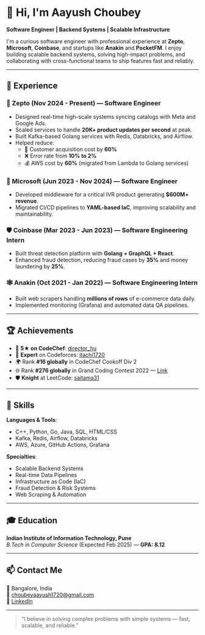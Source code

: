 # 👋 Hi, I'm Aayush Choubey

**Software Engineer | Backend Systems | Scalable Infrastructure**

I'm a curious software engineer with professional experience at **Zepto**, **Microsoft**, **Coinbase**, and startups like **Anakin** and **PocketFM**. I enjoy building scalable backend systems, solving high-impact problems, and collaborating with cross-functional teams to ship features fast and reliably.

---

## 💼 Experience

### 🚀 Zepto (Nov 2024 - Present) — Software Engineer
- Designed real-time high-scale systems syncing catalogs with Meta and Google Ads.
- Scaled services to handle **20K+ product updates per second** at peak.
- Built Kafka-based Golang services with Redis, Databricks, and Airflow.
- Helped reduce:
  - 🧮 Customer acquisition cost by **60%**
  - ❌ Error rate from **10% to 2%**
  - 💰 AWS cost by **60%** (migrated from Lambda to Golang services)

### 🏢 Microsoft (Jun 2023 - Nov 2024) — Software Engineer
- Developed middleware for a critical IVR product generating **$600M+ revenue**.
- Migrated CI/CD pipelines to **YAML-based IaC**, improving scalability and maintainability.

### 🛡 Coinbase (Mar 2023 - Jun 2023) — Software Engineering Intern
- Built threat detection platform with **Golang + GraphQL + React**.
- Enhanced fraud detection, reducing fraud cases by **35%** and money laundering by **25%**.

### 🕸 Anakin (Oct 2021 - Jan 2022) — Software Engineering Intern
- Built web scrapers handling **millions of rows** of e-commerce data daily.
- Implemented monitoring (Grafana) and automated data QA pipelines.

---

## 🏆 Achievements

- 🥇 **5★ on CodeChef**: [director_hu](https://www.codechef.com/users/director_hu)
- 🏅 **Expert** on Codeforces: [itachi1720](https://codeforces.com/profile/itachi1720)
- 🌍 Rank **#16 globally** in CodeChef Cookoff Div 2
- 🌐 Rank **#276 globally** in Grand Coding Contest 2022 — [Link](https://tinyurl.com/grand-coding-rank)
- 🛡 **Knight** at LeetCode: [saitama31](https://leetcode.com/u/saitama31/)

---

## 🧠 Skills

**Languages & Tools**:
- C++, Python, Go, Java, SQL, HTML/CSS
- Kafka, Redis, Airflow, Databricks
- AWS, Azure, GitHub Actions, Grafana

**Specialties**:
- Scalable Backend Systems
- Real-time Data Pipelines
- Infrastructure as Code (IaC)
- Fraud Detection & Risk Systems
- Web Scraping & Automation

---

## 🎓 Education

**Indian Institute of Information Technology, Pune**  
*B.Tech in Computer Science* (Expected Feb 2025) — **GPA: 8.12**

---

## 📫 Contact Me

📍 Bangalore, India  
📧 [choubeyaayush1720@gmail.com](mailto:choubeyaayush1720@gmail.com)  
🔗 [LinkedIn](https://www.linkedin.com/in/aayush-choubey-6b5a5a195)

---

> “I believe in solving complex problems with simple systems — fast, scalable, and reliable.”

